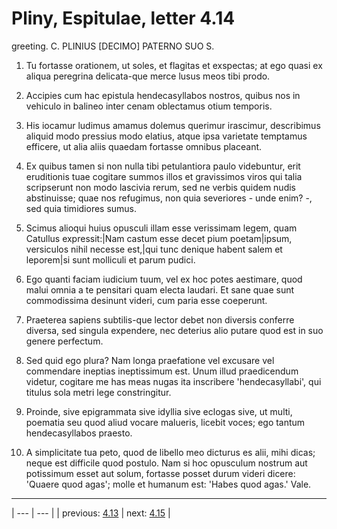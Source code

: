 # Pliny, Espitulae, letter 4.14

greeting. C. PLINIUS [DECIMO] PATERNO SUO S.



1. Tu fortasse orationem, ut soles, et flagitas et exspectas; at ego quasi ex aliqua peregrina delicata-que merce lusus meos tibi prodo.



2. Accipies cum hac epistula hendecasyllabos nostros, quibus nos in vehiculo in balineo inter cenam oblectamus otium temporis.



3. His iocamur ludimus amamus dolemus querimur irascimur, describimus aliquid modo pressius modo elatius, atque ipsa varietate temptamus efficere, ut alia aliis quaedam fortasse omnibus placeant.



4. Ex quibus tamen si non nulla tibi petulantiora paulo videbuntur, erit eruditionis tuae cogitare summos illos et gravissimos viros qui talia scripserunt non modo lascivia rerum, sed ne verbis quidem nudis abstinuisse; quae nos refugimus, non quia severiores - unde enim? -, sed quia timidiores sumus.



5. Scimus alioqui huius opusculi illam esse verissimam legem, quam Catullus expressit:|Nam castum esse decet pium poetam|ipsum, versiculos nihil necesse est,|qui tunc denique habent salem et leporem|si sunt molliculi et parum pudici.



6. Ego quanti faciam iudicium tuum, vel ex hoc potes aestimare, quod malui omnia a te pensitari quam electa laudari. Et sane quae sunt commodissima desinunt videri, cum paria esse coeperunt.



7. Praeterea sapiens subtilis-que lector debet non diversis conferre diversa, sed singula expendere, nec deterius alio putare quod est in suo genere perfectum.



8. Sed quid ego plura? Nam longa praefatione vel excusare vel commendare ineptias ineptissimum est. Unum illud praedicendum videtur, cogitare me has meas nugas ita inscribere 'hendecasyllabi', qui titulus sola metri lege constringitur.



9. Proinde, sive epigrammata sive idyllia sive eclogas sive, ut multi, poematia seu quod aliud vocare malueris, licebit voces; ego tantum hendecasyllabos praesto.



10. A simplicitate tua peto, quod de libello meo dicturus es alii, mihi dicas; neque est difficile quod postulo. Nam si hoc opusculum nostrum aut potissimum esset aut solum, fortasse posset durum videri dicere: 'Quaere quod agas'; molle et humanum est: 'Habes quod agas.' Vale.



---

| --- | --- |
| previous: [4.13](../4.13/) | next: [4.15](../4.15/) |